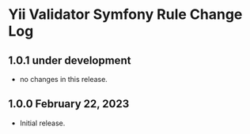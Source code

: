 # Yii Validator Symfony Rule Change Log

## 1.0.1 under development

- no changes in this release.

## 1.0.0 February 22, 2023

- Initial release.
